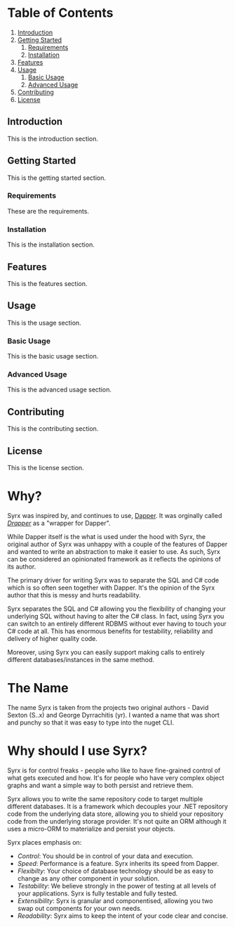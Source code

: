 # Table of Contents
1. [Introduction](#introduction)
2. [Getting Started](#getting-started)
   1. [Requirements](#requirements)
   2. [Installation](#installation)
3. [Features](#features)
4. [Usage](#usage)
   1. [Basic Usage](#basic-usage)
   2. [Advanced Usage](#advanced-usage)
5. [Contributing](#contributing)
6. [License](#license)

## Introduction
This is the introduction section.

## Getting Started
This is the getting started section.

### Requirements
These are the requirements.

### Installation
This is the installation section.

## Features
This is the features section.

## Usage
This is the usage section.

### Basic Usage
This is the basic usage section.

### Advanced Usage
This is the advanced usage section.

## Contributing
This is the contributing section.

## License
This is the license section.



# Why? 
Syrx was inspired by, and continues to use, [Dapper](https://github.com/DapperLib/Dapper). It was orginally called _[Drapper]([Dapper](https://github.com/DapperLib/Dapper))_ as a "wrapper for Dapper". 

While Dapper itself is the what is used under the hood with Syrx, the original author of Syrx was unhappy with a couple of the features of Dapper and wanted to write an abstraction to make it easier to use. As such, Syrx can be considered an opinionated framework as it reflects the opinions of its author. 

The primary driver for writing Syrx was to separate the SQL and C# code which is so often seen together with Dapper. It's the opinion of the Syrx author that this is messy and hurts readability.

Syrx separates the SQL and C# allowing you the flexibility of changing your underlying SQL without having to alter the C# class. In fact, using Syrx you can switch to an entirely different RDBMS without ever having to touch your C# code at all. This has enormous benefits for testability, reliability and delivery of higher quality code. 

Moreover, using Syrx you can easily support making calls to entirely different databases/instances in the same method. 


# The Name
The name Syrx is taken from the projects two original authors - David Sexton (S..x) and George Dyrrachitis (yr). I wanted a name that was short and punchy so that it was easy to type into the nuget CLI.


# Why should I use Syrx?
Syrx is for control freaks - people who like to have fine-grained control of what gets executed and how. It's for people who have very complex object graphs and want a simple way to both persist and retrieve them. 

Syrx allows you to write the same repository code to target multiple different databases. 
It is a framework which decouples your .NET repository code from the underlying data store, allowing you to shield your 
repository code from the underlying storage provider. It's not quite an ORM although it uses a micro-ORM to materialize and persist your objects.

Syrx places emphasis on:
* _Control_: You should be in control of your data and execution. 
* _Speed_: Performance is a feature. Syrx inherits its speed from Dapper.
* _Flexibilty_: Your choice of database technology should be as easy to change as any other component in your solution. 
* _Testability_: We believe strongly in the power of testing at all levels of your applications. Syrx is fully testable and fully tested.
* _Extensibility_: Syrx is granular and componentised, allowing you two swap out components for your own needs. 
* _Readability_: Syrx aims to keep the intent of your code clear and concise. 
